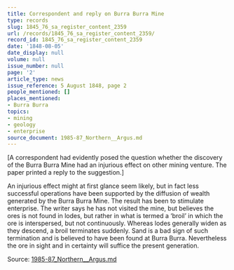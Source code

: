 ```yaml
---
title: Correspondent and reply on Burra Burra Mine
type: records
slug: 1845_76_sa_register_content_2359
url: /records/1845_76_sa_register_content_2359/
record_id: 1845_76_sa_register_content_2359
date: '1848-08-05'
date_display: null
volume: null
issue_number: null
page: '2'
article_type: news
issue_reference: 5 August 1848, page 2
people_mentioned: []
places_mentioned:
- Burra Burra
topics:
- mining
- geology
- enterprise
source_document: 1985-87_Northern__Argus.md
---
```


[A correspondent had evidently posed the question whether the discovery of the Burra Burra Mine had an injurious effect on other mining venture.  The paper printed a reply to the suggestion.]

An injurious effect might at first glance seem likely, but in fact less successful operations have been supported by the diffusion of wealth generated by the Burra Burra Mine.  The result has been to stimulate enterprise.  The writer says he has not visited the mine, but believes the ores is not found in lodes, but rather in what is termed a ‘broil’ in which the ore is interspersed, but not continuously.  Whereas lodes generally widen as they descend, a broil terminates suddenly.  Sand is a bad sign of such termination and is believed to have been found at Burra Burra.  Nevertheless the ore in sight and in certainty will suffice the present generation.

Source: [1985-87_Northern__Argus.md](/downloads/markdown/1985-87_Northern__Argus.md)
